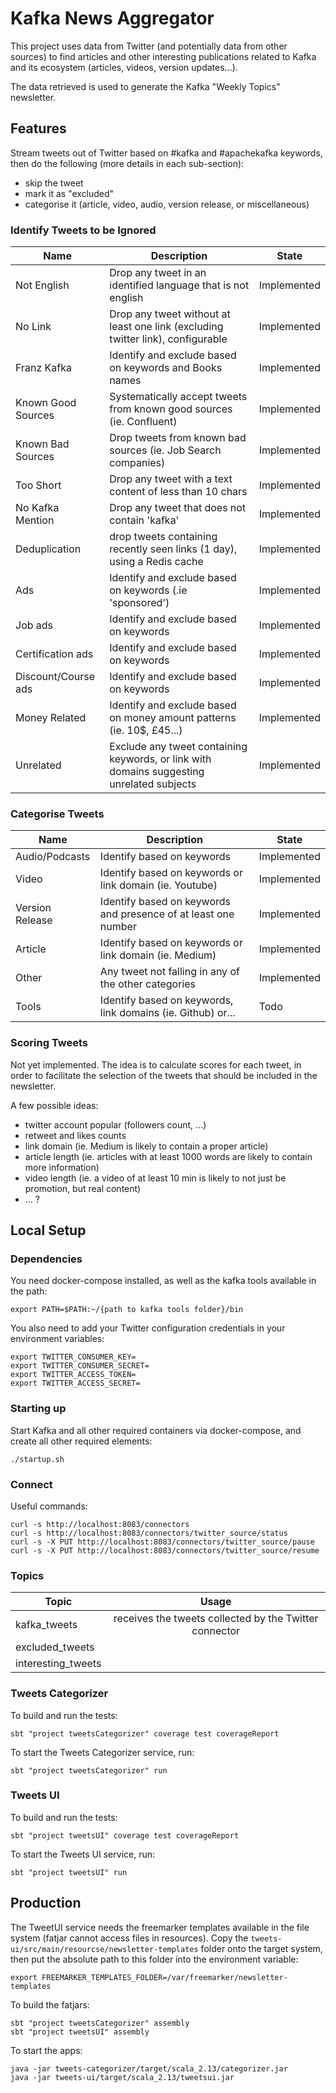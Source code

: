 # Kafka News Aggregator

This project uses data from Twitter (and potentially data from other sources) to find articles and other interesting
publications related to Kafka and its ecosystem (articles, videos, version updates...).

The data retrieved is used to generate the Kafka "Weekly Topics" newsletter.

## Features

Stream tweets out of Twitter based on #kafka and #apachekafka keywords, then do the following (more details in each sub-section):
- skip the tweet
- mark it as "excluded"
- categorise it (article, video, audio, version release, or miscellaneous)

### Identify Tweets to be Ignored

| Name | Description | State |
| ---- | ----------- | ----- |
| Not English | Drop any tweet in an identified language that is not english | Implemented |
| No Link | Drop any tweet without at least one link (excluding twitter link), configurable | Implemented |
| Franz Kafka | Identify and exclude based on keywords and Books names | Implemented | 
| Known Good Sources | Systematically accept tweets from known good sources (ie. Confluent) | Implemented | 
| Known Bad Sources | Drop tweets from known bad sources (ie. Job Search companies) | Implemented | 
| Too Short | Drop any tweet with a text content of less than 10 chars | Implemented |
| No Kafka Mention | Drop any tweet that does not contain 'kafka' | Implemented |
| Deduplication | drop tweets containing recently seen links (1 day), using a Redis cache | Implemented |
| Ads | Identify and exclude based on keywords (.ie 'sponsored') | Implemented |
| Job ads | Identify and exclude based on keywords | Implemented |
| Certification ads | Identify and exclude based on keywords | Implemented |
| Discount/Course ads | Identify and exclude based on keywords | Implemented |
| Money Related | Identify and exclude based on money amount patterns (ie. 10$, £45...) | Implemented |
| Unrelated | Exclude any tweet containing keywords, or link with domains suggesting unrelated subjects | Implemented |

### Categorise Tweets

| Name | Description | State |
| ---- | ----------- | ----- |
| Audio/Podcasts | Identify based on keywords | Implemented |
| Video | Identify based on keywords or link domain (ie. Youtube) | Implemented |
| Version Release | Identify based on keywords and presence of at least one number | Implemented |
| Article | Identify based on keywords or link domain (ie. Medium) | Implemented |
| Other | Any tweet not falling in any of the other categories | Implemented |
| Tools | Identify based on keywords, link domains (ie. Github) or... | Todo |

### Scoring Tweets

Not yet implemented. The idea is to calculate scores for each tweet, in order to facilitate the selection of the tweets that should be included in the newsletter.

A few possible ideas: 
- twitter account popular (followers count, ...)
- retweet and likes counts
- link domain (ie. Medium is likely to contain a proper article)
- article length (ie. articles with at least 1000 words are likely to contain more information)  
- video length (ie. a video of at least 10 min is likely to not just be promotion, but real content)
- ... ?

## Local Setup

### Dependencies

You need docker-compose installed, as well as the kafka tools available in the path:

```
export PATH=$PATH:~/{path to kafka tools folder}/bin
```

You also need to add your Twitter configuration credentials in your environment variables:

```
export TWITTER_CONSUMER_KEY=
export TWITTER_CONSUMER_SECRET=
export TWITTER_ACCESS_TOKEN=
export TWITTER_ACCESS_SECRET=
``` 

### Starting up

Start Kafka and all other required containers via docker-compose, and create all other required elements:

```
./startup.sh
```

### Connect

Useful commands:

```
curl -s http://localhost:8083/connectors
curl -s http://localhost:8083/connectors/twitter_source/status
curl -s -X PUT http://localhost:8083/connectors/twitter_source/pause
curl -s -X PUT http://localhost:8083/connectors/twitter_source/resume
```

### Topics

| Topic              | Usage                                                  | 
| ------------------ |:------------------------------------------------------:|
| kafka_tweets       | receives the tweets collected by the Twitter connector |
| excluded_tweets     |       |
| interesting_tweets |      |

### Tweets Categorizer

To build and run the tests:

```
sbt "project tweetsCategorizer" coverage test coverageReport
```

To start the Tweets Categorizer service, run:

```
sbt "project tweetsCategorizer" run
```

### Tweets UI

To build and run the tests:

```
sbt "project tweetsUI" coverage test coverageReport
```

To start the Tweets UI service, run:

```
sbt "project tweetsUI" run
```

## Production

The TweetUI service needs the freemarker templates available in the file system (fatjar cannot access files in
resources). Copy the `tweets-ui/src/main/resourcse/newsletter-templates` folder onto the target system, then put the
absolute path to this folder into the environment variable:

```
export FREEMARKER_TEMPLATES_FOLDER=/var/freemarker/newsletter-templates
```

To build the fatjars:

```
sbt "project tweetsCategorizer" assembly
sbt "project tweetsUI" assembly
```

To start the apps:

```
java -jar tweets-categorizer/target/scala_2.13/categorizer.jar
java -jar tweets-ui/target/scala_2.13/tweetsui.jar
```